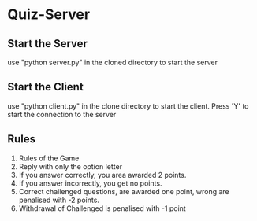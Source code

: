 # Quiz-Server
## Start the Server
  use "python server.py" in the cloned directory to start the server
  
## Start the Client
  use "python client.py" in the clone directory to start the client.
  Press 'Y' to start the connection to the server

## Rules
  1. Rules of the Game
  2. Reply with only the option letter
  3. If you answer correctly, you area awarded 2 points.
  4. If you answer incorrectly, you get no points.
  5. Correct challenged questions, are awarded one point, wrong are penalised with -2 points.
  6. Withdrawal of Challenged is penalised with -1 point
